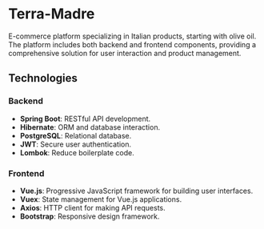 # Terra-Madre
E-commerce platform specializing in Italian products, starting with olive oil. The platform includes both backend and frontend components, providing a comprehensive solution for user interaction and product management.


## Technologies

### Backend
- **Spring Boot**: RESTful API development.
- **Hibernate**: ORM and database interaction.
- **PostgreSQL**: Relational database.
- **JWT**: Secure user authentication.
- **Lombok**: Reduce boilerplate code.

### Frontend
- **Vue.js**: Progressive JavaScript framework for building user interfaces.
- **Vuex**: State management for Vue.js applications.
- **Axios**: HTTP client for making API requests.
- **Bootstrap**: Responsive design framework.
